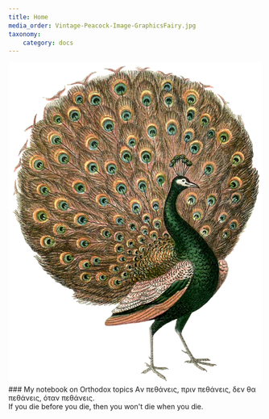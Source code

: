 ```yaml
---
title: Home
media_order: Vintage-Peacock-Image-GraphicsFairy.jpg
taxonomy:
    category: docs
---
```


![](Vintage-Peacock-Image-GraphicsFairy.jpg)### My notebook on Orthodox topics
Aν πεθάνεις, πριν πεθάνεις, δεν θα πεθάνεις, όταν πεθάνεις.<br/>
If you die before you die, then you won't die when you die.

